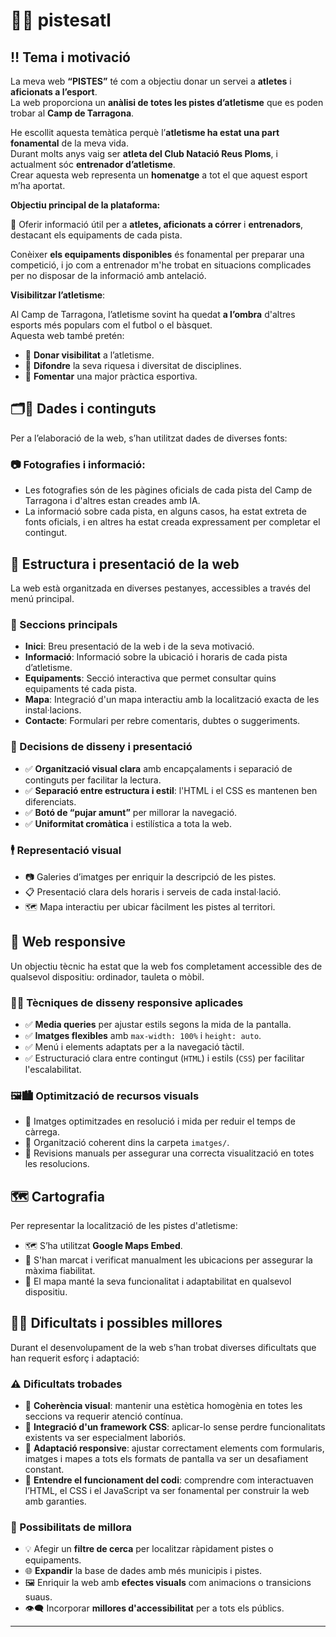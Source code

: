 # 🏃‍♂️ pistesatl

## ‼️ Tema i motivació

La meva web **“PISTES”** té com a objectiu donar un servei a **atletes** i **aficionats a l’esport**.  
La web proporciona un **anàlisi de totes les pistes d’atletisme** que es poden trobar al **Camp de Tarragona**.

He escollit aquesta temàtica perquè l’**atletisme ha estat una part fonamental** de la meva vida.  
Durant molts anys vaig ser **atleta del Club Natació Reus Ploms**, i actualment sóc **entrenador d’atletisme**.  
Crear aquesta web representa un **homenatge** a tot el que aquest esport m’ha aportat.



**Objectiu principal de la plataforma:**  

🔎 Oferir informació útil per a **atletes, aficionats a córrer** i **entrenadors**, destacant els equipaments de cada pista.

Conèixer **els equipaments disponibles** és fonamental per preparar una competició, i jo com a entrenador m'he trobat en situacions complicades per no disposar de la informació amb antelació.



**Visibilitzar l’atletisme**:

Al Camp de Tarragona, l’atletisme sovint ha quedat **a l’ombra** d'altres esports més populars com el futbol o el bàsquet.  
Aquesta web també pretén:

- 🫵 **Donar visibilitat** a l’atletisme.
- 🫵 **Difondre** la seva riquesa i diversitat de disciplines.
- 🫵 **Fomentar** una major pràctica esportiva.



## 🗂️🤖 Dades i continguts

Per a l’elaboració de la web, s’han utilitzat dades de diverses fonts:

### 📷 Fotografies i informació:

- Les fotografies són de les pàgines oficials de cada pista del Camp de Tarragona i d'altres estan creades amb IA.
- La informació sobre cada pista, en alguns casos, ha estat extreta de fonts oficials, i en altres ha estat creada expressament per completar el contingut.





## 🧩 Estructura i presentació de la web

La web està organitzada en diverses pestanyes, accessibles a través del menú principal.

### 📂 Seccions principals

- **Inici**: Breu presentació de la web i de la seva motivació.
- **Informació**: Informació sobre la ubicació i horaris de cada pista d’atletisme.
- **Equipaments**: Secció interactiva que permet consultar quins equipaments té cada pista.
- **Mapa**: Integració d'un mapa interactiu amb la localització exacta de les instal·lacions.
- **Contacte**: Formulari per rebre comentaris, dubtes o suggeriments.



### 🤔 Decisions de disseny i presentació

- ✅ **Organització visual clara** amb encapçalaments i separació de continguts per facilitar la lectura.
- ✅ **Separació entre estructura i estil**: l'HTML i el CSS es mantenen ben diferenciats.
- ✅ **Botó de “pujar amunt”** per millorar la navegació.
- ✅ **Uniformitat cromàtica** i estilística a tota la web.



### 🕴️ Representació visual

- 📷 Galeries d’imatges per enriquir la descripció de les pistes.
- 📋 Presentació clara dels horaris i serveis de cada instal·lació.
- 🗺️ Mapa interactiu per ubicar fàcilment les pistes al territori.



## 📱 Web responsive

Un objectiu tècnic ha estat que la web fos completament accessible des de qualsevol dispositiu: ordinador, tauleta o mòbil.

### 🧩👾 Tècniques de disseny responsive aplicades

- ✅ **Media queries** per ajustar estils segons la mida de la pantalla.
- ✅ **Imatges flexibles** amb `max-width: 100%` i `height: auto`.
- ✅ Menú i elements adaptats per a la navegació tàctil.
- ✅ Estructuració clara entre contingut (`HTML`) i estils (`CSS`) per facilitar l'escalabilitat.



### 🖼️🏙️ Optimització de recursos visuals

- 📸 Imatges optimitzades en resolució i mida per reduir el temps de càrrega.
- 📁 Organització coherent dins la carpeta `imatges/`.
- 🧹 Revisions manuals per assegurar una correcta visualització en totes les resolucions.



## 🗺️ Cartografia

Per representar la localització de les pistes d'atletisme:

- 🗺️ S’ha utilitzat **Google Maps Embed**.
- 📍 S'han marcat i verificat manualment les ubicacions per assegurar la màxima fiabilitat.
- 🔎 El mapa manté la seva funcionalitat i adaptabilitat en qualsevol dispositiu.



## 💬🤔 Dificultats i possibles millores

Durant el desenvolupament de la web s’han trobat diverses dificultats que han requerit esforç i adaptació:

### ⚠️ Dificultats trobades

- 🔁 **Coherència visual**: mantenir una estètica homogènia en totes les seccions va requerir atenció contínua.
- 🎨 **Integració d'un framework CSS**: aplicar-lo sense perdre funcionalitats existents va ser especialment laboriós.
- 📱 **Adaptació responsive**: ajustar correctament elements com formularis, imatges i mapes a tots els formats de pantalla va ser un desafiament constant.
- 🧠 **Entendre el funcionament del codi**: comprendre com interactuaven l’HTML, el CSS i el JavaScript va ser fonamental per construir la web amb garanties.



### 🌱 Possibilitats de millora

- 💡 Afegir un **filtre de cerca** per localitzar ràpidament pistes o equipaments.
- 🌐 **Expandir** la base de dades amb més municipis i pistes.
- 🖼️ Enriquir la web amb **efectes visuals** com animacions o transicions suaus.
- 👁️‍🗨️ Incorporar **millores d'accessibilitat** per a tots els públics.

---

